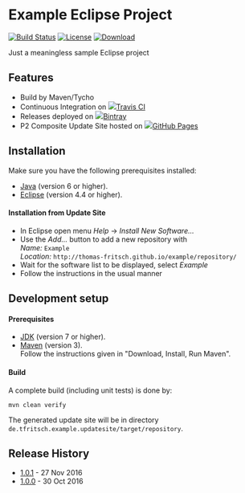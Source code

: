 # Example Eclipse Project

[![Build Status](https://travis-ci.org/thomas-fritsch/example.svg?branch=master)](https://travis-ci.org/thomas-fritsch/example)
[![License](https://img.shields.io/badge/license-GPL%203.0-blue.svg)](http://www.gnu.org/licenses/gpl-3.0)
[![Download](https://api.bintray.com/packages/thomas-fritsch/eclipse/example/images/download.svg) ](https://bintray.com/thomas-fritsch/eclipse/example/_latestVersion)

Just a meaningless sample Eclipse project

## Features
* Build by Maven/Tycho
* Continuous Integration on [![](https://avatars.githubusercontent.com/u/639823?s=24)Travis CI](https://travis-ci.org/thomas-fritsch/example)
* Releases deployed on [![](https://avatars.githubusercontent.com/u/4857392?s=24)Bintray](https://bintray.com/thomas-fritsch/eclipse/example)
* P2 Composite Update Site hosted on [![](https://avatars.githubusercontent.com/u/9919?s=24)GitHub Pages](https://thomas-fritsch.github.io/example/repository/)

## Installation

Make sure you have the following prerequisites installed:
* [Java](https://www.java.com/) (version 6 or higher).
* [Eclipse](http://www.eclipse.org) (version 4.4 or higher).
  
#### Installation from Update Site

* In Eclipse open menu _Help_ -> _Install New Software..._
* Use the _Add..._ button to add a new repository with  
  _Name:_ `Example`  
  _Location:_ `http://thomas-fritsch.github.io/example/repository/` 
* Wait for the software list to be displayed, select _Example_
* Follow the instructions in the usual manner

## Development setup

#### Prerequisites

* [JDK](http://www.oracle.com/technetwork/java/javase/downloads/) (version 7 or higher).
* [Maven](http://maven.apache.org/) (version 3).  
  Follow the instructions given in "Download, Install, Run Maven".

#### Build

A complete build (including unit tests) is done by:

    mvn clean verify

The generated update site will be in directory `de.tfritsch.example.updatesite/target/repository`.

## Release History

* [1.0.1](https://github.com/thomas-fritsch/example/releases/tag/1.0.1) - 27 Nov 2016
* [1.0.0](https://github.com/thomas-fritsch/example/releases/tag/1.0.0) - 30 Oct 2016
